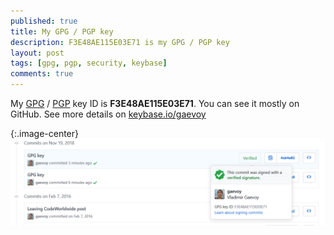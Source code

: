 ```yaml
---
published: true
title: My GPG / PGP key
description: F3E48AE115E03E71 is my GPG / PGP key 
layout: post
tags: [gpg, pgp, security, keybase]
comments: true
---
```

My [GPG](https://en.wikipedia.org/wiki/GNU_Privacy_Guard) / [PGP](https://en.wikipedia.org/wiki/Pretty_Good_Privacy) key ID is **F3E48AE115E03E71**. You can see it mostly on GitHub. See more details on [keybase.io/gaevoy](https://keybase.io/gaevoy)

{:.image-center}
![alt text](/img/github-pgp-signature.png "GitHub PGP signature example")
